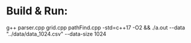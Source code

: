 # Build & Run:
g++ parser.cpp grid.cpp pathFind.cpp -std=c++17 -O2 && ./a.out --data "../data/data_1024.csv" --data-size 1024 
